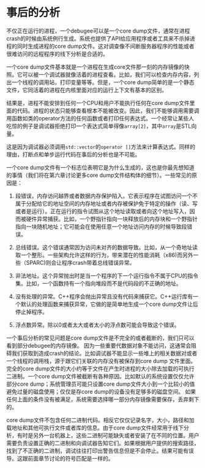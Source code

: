 # 事后的分析

不仅正在运行的进程，一个debugee可以是一个core dump文件，通常在进程crash的时候由系统例行生成。系统也提供了API给应用程序或者工具来不杀掉进程的同时生成进程的core dump文件。这对调查像不间断服务器程序的性能或者很难访问的远程程序的线下分析是合适的。

一个core dump文件基本就是一个进程在生成core文件那一刻的内存镜像的快照。它可以被一个调试器就像活着的进程查看。比如，我们可以检查内存内容，列出一个线程的调用站，打印变量等等。但是，一个core dump简单的是一个静态文件，它同活着的进程在内核里面对应的运行上下文有基本的区别。

结果是，进程不能安排到任何一个CPU和用户不能执行任何在core dump文件里面的代码。进程的状态只能够查看根本不能被改变。因此，我们不能够调用需要调用函数如类的operator方法的任何函数或者打印任何表达式。一个经常让某些人吃惊的例子是调试器拒绝打印一个表达式简单得像`array[2]`，其中`array`是STL向量。
 
这是因为调试器必须调用`std::vector`的`operator []`方法来计算表达式。同样的理由，打断点和单步运行代码在事后的分析也是不可能。


一个core dump文件有一个标志位表明它是为什么生成的，这也是你最先想知道的事情（我们将在第六章讨论更多core dump文件结构体的细节）。一些常见的原因是：

1. 段错误，内存访问越界或者数据内存保护陷入。它表示程序在试图访问一个不属于分配给它的地址空间的内存地址或者内存被保护免于特定的操作（读、写或者是运行）。正在运行的指令试图从这个地址读取或者向这个地址写入，因而被硬件异常捕获。比如，一个野指针指向一块释放后的内存块和一个野指针指向一块随机地址；它可能会在使用任意一个地址访问内存的时候导致段错误。

2. 总线错误。这个错误通常因为访问未对齐的数据导致。比如，从一个奇地址读取一个整形。一些架构允许这样的行为，带来潜在的性能消耗（x86)而另外一些（SPARC)则会让程序crash带着总线错误异常。

3. 非法地址。这个异常抛出时是当一个程序的下一个运行指令不属于CPU的指令集。比如，一个函数持有一个指向堆段而不是代码段的不正确的地址。

4. 没有处理的异常。C++程序会抛出异常且没有代码来捕获它。C++运行库有一个默认的处理函数来捕获异常，它做的是简单地生成一个core dump文件让后停止掉程序。

5. 浮点数异常。除以0或者太大或者太小的浮点数可能会导致这个错误。

一个事后分析的常见问题是core dump文件是不完全的或者截断的，我们只可以看到部分debugee的内存镜像。
因为一些重要代数据对象不能访问，这通常会阻碍我们获取到造成crash的结论。比如调试器不能显示一些堆上的相关数据对或者一个线程的调用栈，源于跟它们关联的内存没有被保存到core dump
文件里面。完全的core dump文件的大小约等于文件在产生时进程的大小除去加载的可执行二进制。一个core dump文件被截断有各种原因。比如默认的系统设置仅仅允许部分core dump；系统管理员可能只设置core dump文件大小到一个比较小的值避免过量的磁盘使用；仅仅是存core dump的设备没有足够多的磁盘空间。
如果任何上面的条件没有被满足，系统需要选择哪一部分内存镜像需要保存，丢弃剩下的。

core dump文件不包含任何二进制代码。相反它仅仅记录名字，大小，路径和加载地址和其他可执行文件或者库的信息。由于core dump文件经常用于线下分析，有时是另外一台机器上，这些二进制可能缺失或者安装了在不同的位置。用户需要负责设置正确的二进制和向调试器告知它们。如果根据用户提供的搜索路径，找到了不正确的二进制，调试往往打印出警告信息但是不会停止。结果可能有误导。这跟前面章节讨论的符号匹配是一样的。
